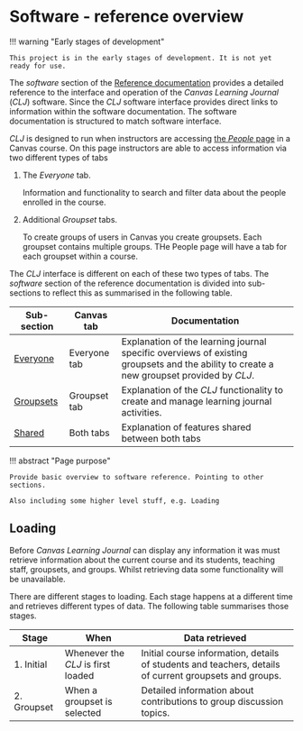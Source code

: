 <!--
 Copyright (C) 2024 David Jones
 
 This program is free software: you can redistribute it and/or modify
 it under the terms of the GNU Affero General Public License as
 published by the Free Software Foundation, either version 3 of the
 License, or (at your option) any later version.
 
 This program is distributed in the hope that it will be useful,
 but WITHOUT ANY WARRANTY; without even the implied warranty of
 MERCHANTABILITY or FITNESS FOR A PARTICULAR PURPOSE.  See the
 GNU Affero General Public License for more details.
 
 You should have received a copy of the GNU Affero General Public License
 along with this program.  If not, see <https://www.gnu.org/licenses/>.
-->

# Software - reference overview

!!! warning "Early stages of development"

    This project is in the early stages of development. It is not yet ready for use.

The _software_ section of the [Reference documentation](../) provides a detailed reference to the interface and operation of the _Canvas Learning Journal_ (_CLJ_) software. Since the _CLJ_ software interface provides direct links to information within the software documentation. The software documentation is structured to match software interface.

_CLJ_ is designed to run when instructors are accessing [the _People_ page](https://community.canvaslms.com/t5/Instructor-Guide/How-do-I-use-the-People-page-in-a-course-as-an-instructor/ta-p/667) in a Canvas course. On this page instructors are able to access information via two different types of tabs 

1. The _Everyone_ tab.

    Information and functionality to search and filter data about the people enrolled in the course.

2. Additional _Groupset_ tabs.

    To create groups of users in Canvas you create groupsets. Each groupset contains multiple groups. THe People page will have a tab for each groupset within a course.

The _CLJ_ interface is different on each of these two types of tabs. The _software_ section of the reference documentation is divided into sub-sections to reflect this as summarised in the following table.

| Sub-section | Canvas tab | Documentation |
| ------------ | ----------- | ----------- |
| [Everyone](./everyone/index.md) | Everyone tab | Explanation of the learning journal specific overviews of existing groupsets and the ability to create a new groupset provided by _CLJ_. |
| [Groupsets](./groupsets/index.md) | Groupset tab | Explanation of the _CLJ_ functionality to create and manage learning journal activities. 
| [Shared](./shared/index.md) | Both tabs | Explanation of features shared between both tabs |

!!! abstract "Page purpose"

    Provide basic overview to software reference. Pointing to other sections.

    Also including some higher level stuff, e.g. Loading





## Loading

Before _Canvas Learning Journal_ can display any information it was must retrieve information about the current course and its students, teaching staff, groupsets, and groups. Whilst retrieving data some functionality will be unavailable.

There are different stages to loading. Each stage happens at a different time and retrieves different types of data. The following table summarises those stages.

| Stage | When | Data retrieved |
|-------|------|----------------|
| 1. Initial | Whenever the _CLJ_ is first loaded | Initial course information, details of students and teachers, details of current groupsets and groups. |
| 2. Groupset | When a groupset is selected | Detailed information about contributions to group discussion topics. |
